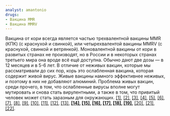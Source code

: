 ```yaml
---
analyst: amantonio
drugs:
- Вакцина MMR
- Вакцина MMRV
---
```


Вакцина от кори всегда является частью трехвалентной вакцины MMR (КПК) (с краснухой и свинкой), или четыреxвалентой вакцины MMRV (с краснухой, свинкой и ветрянкой). Моновалентной вакцины от кори в развитых странах не производят, но в России и в некоторых странах третьего мира она вроде всё ещё доступна. Обычно дают две дозы — в 12 месяцев и в 5-6 лет.
В отличие от неживых вакцин, которые мы рассматривали до сих пор, корь это ослабленная вакцина, которая содержит живой вирус. Живые вакцины намного эффективнее неживых, и поэтому в них не добавляют алюминий. Проблема живых вакцин, среди прочего, в том, что ослабленные вирусы вполне могут мутировать и снова стать вирулентными, а также в том, что привитый человек может стать заразным для окружающих.
[[1]](https://www.ncbi.nlm.nih.gov/pubmed/10494235), [[2]](https://www.ncbi.nlm.nih.gov/pubmed/26027483), [[3]](https://www.ncbi.nlm.nih.gov/pubmed/23531102), [[4]](https://www.ncbi.nlm.nih.gov/pubmed/23543773), [[5]](http://www.eurosurveillance.org/ViewArticle.aspx?ArticleId=20649), [[6]](http://journals.plos.org/plosone/article?id=10.1371/journal.pone.0051653), [[7]](http://pediatrics.aappublications.org/content/125/2/e438), [[8]](https://www.ncbi.nlm.nih.gov/pmc/articles/PMC3667938), [[9]](https://www.ncbi.nlm.nih.gov/pmc/articles/PMC4173946), [[10]](http://jamanetwork.com/journals/jama/article-abstract/335320), [[11]](https://www.ncbi.nlm.nih.gov/pubmed/16617188), [[12]](https://www.ncbi.nlm.nih.gov/pubmed/22749598), [[13]](https://www.ncbi.nlm.nih.gov/pubmed/16266774), **[[14]](https://www.ncbi.nlm.nih.gov/pubmed/2563426), [[15]](https://www.ncbi.nlm.nih.gov/pubmed/8607281), [[16]](https://www.ncbi.nlm.nih.gov/pubmed/12064866), [[17]](https://www.ncbi.nlm.nih.gov/pubmed/12376971), [[18]](https://www.ncbi.nlm.nih.gov/pubmed/12721925), [[19]](https://www.ncbi.nlm.nih.gov/pubmed/2815970),** [[20]](http://www.eurosurveillance.org/content/10.2807/ese.15.35.19652-en), [[21]](http://www.eurosurveillance.org/content/10.2807/1560-7917.ES2013.18.49.20649), [[22]](https://www.ncbi.nlm.nih.gov/pmc/articles/PMC3381670).
